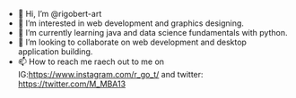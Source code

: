- 👋 Hi, I’m @rigobert-art
- 👀 I’m interested in web development and graphics designing.
- 🌱 I’m currently learning java and data science fundamentals with python.
- 💞️ I’m looking to collaborate on web development and desktop application building.
- 📫 How to reach me raech out to me on IG:https://www.instagram.com/r_go_t/ and twitter: https://twitter.com/M_MBA13

<!---
rigobert-art/rigobert-art is a ✨ special ✨ repository because its `README.md` (this file) appears on your GitHub profile.
You can click the Preview link to take a look at your changes.
--->
